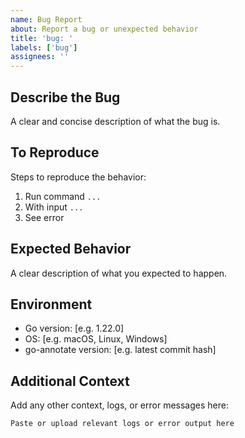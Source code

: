 ```yaml
---
name: Bug Report
about: Report a bug or unexpected behavior
title: 'bug: '
labels: ['bug']
assignees: ''
---
```


## Describe the Bug

A clear and concise description of what the bug is.

## To Reproduce

Steps to reproduce the behavior:
1. Run command `...`
2. With input `...`
3. See error

## Expected Behavior

A clear description of what you expected to happen.

## Environment

- Go version: [e.g. 1.22.0]
- OS: [e.g. macOS, Linux, Windows]
- go-annotate version: [e.g. latest commit hash]

## Additional Context

Add any other context, logs, or error messages here:

```
Paste or upload relevant logs or error output here
```